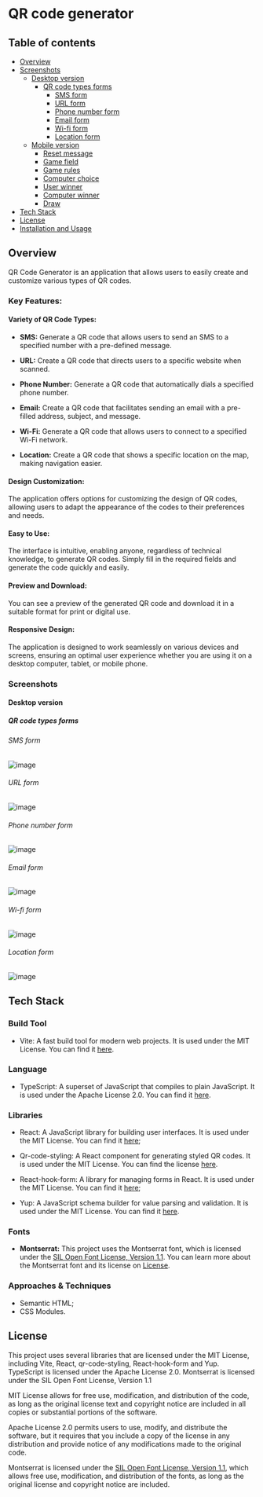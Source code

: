 # QR code generator

## Table of contents

- [Overview](#overview)
- [Screenshots](#screenshots)
  - [Desktop version](#desktop-version)
    - [QR code types forms](#desktop-qr-code-types-forms)
      - [SMS form](#desktop-sms-form)
      - [URL form](#desktop-url-form)
      - [Phone number form](#desktop-phone-number-form)
      - [Email form](#desktop-email-form)
      - [Wi-fi form](#desktop-wi-fi-form)
      - [Location form](#desktop-location-form)
  - [Mobile version](#mobile-version)
    - [Reset message](#mobile-reset-message)
    - [Game field](#mobile-game-field)
    - [Game rules](#mobile-game-rules)
    - [Computer choice](#mobile-computer-choice)
    - [User winner](#mobile-user-winner)
    - [Computer winner](#mobile-computer-winner)
    - [Draw](#mobile-draw)
- [Tech Stack](#tech-stack)
- [License](#license)
- [Installation and Usage](#installation-and-usage)

## Overview

QR Code Generator is an application that allows users to easily create and customize various types of QR codes.

### Key Features:

#### Variety of QR Code Types:

- **SMS:** Generate a QR code that allows users to send an SMS to a specified number with a pre-defined message.
  
- **URL:** Create a QR code that directs users to a specific website when scanned.
  
- **Phone Number:** Generate a QR code that automatically dials a specified phone number.
  
- **Email:** Create a QR code that facilitates sending an email with a pre-filled address, subject, and message.
  
- **Wi-Fi:** Generate a QR code that allows users to connect to a specified Wi-Fi network.
  
- **Location:** Create a QR code that shows a specific location on the map, making navigation easier.
  
#### Design Customization: 
The application offers options for customizing the design of QR codes, allowing users to adapt the appearance of the codes to their preferences and needs.

#### Easy to Use: 
The interface is intuitive, enabling anyone, regardless of technical knowledge, to generate QR codes. Simply fill in the required fields and generate the code quickly and easily.

#### Preview and Download: 
You can see a preview of the generated QR code and download it in a suitable format for print or digital use.

#### Responsive Design: 
The application is designed to work seamlessly on various devices and screens, ensuring an optimal user experience whether you are using it on a desktop computer, tablet, or mobile phone.

### Screenshots

#### Desktop version

##### QR code types forms
<a id="desktop-qr-code-types-forms"></a>

###### SMS form
<a id="desktop-sms-form"></a>
![image](https://github.com/user-attachments/assets/0259544e-cec5-4b1e-8142-8c33e6958c14)

###### URL form
<a id="desktop-url-form"></a>
![image](https://github.com/user-attachments/assets/599fc16e-addc-4a00-908e-ab18cc256db4)

###### Phone number form
<a id="desktop-phone-number-form"></a>
![image](https://github.com/user-attachments/assets/dc3021ee-1a9a-4d61-949d-d134c71791de)

###### Email form
<a id="desktop-email-form"></a>
![image](https://github.com/user-attachments/assets/00a917a7-0c32-4c88-9ae4-406ed81acfef)

###### Wi-fi form
<a id="desktop-wi-fi-form"></a>
![image](https://github.com/user-attachments/assets/2dfda021-aae3-4ae9-9424-ad88071ef4d5)

###### Location form
<a id="desktop-location-form"></a>
![image](https://github.com/user-attachments/assets/0a81758b-6d27-4d36-83c8-cb19100b1623)

## Tech Stack

### Build Tool
- Vite: A fast build tool for modern web projects. It is used under the MIT License. You can find it [here](https://github.com/vitejs/vite/blob/main/LICENSE).

### Language
- TypeScript: A superset of JavaScript that compiles to plain JavaScript. It is used under the Apache License 2.0. You can find it [here](https://github.com/microsoft/TypeScript/blob/main/LICENSE.txt).

### Libraries
- React: A JavaScript library for building user interfaces. It is used under the MIT License. You can find it [here](https://github.com/facebook/react/blob/main/LICENSE);
  
- Qr-code-styling: A React component for generating styled QR codes. It is used under the MIT License. You can find the license [here](https://github.com/kozakdenys/qr-code-styling/blob/master/LICENSE).
  
- React-hook-form: A library for managing forms in React. It is used under the MIT License. You can find it [here](https://github.com/react-hook-form/react-hook-form/blob/master/LICENSE);
  
- Yup: A JavaScript schema builder for value parsing and validation. It is used under the MIT License. You can find it [here](https://github.com/jquense/yup/blob/master/LICENSE.md).

### Fonts
- **Montserrat:** This project uses the Montserrat font, which is licensed under the [SIL Open Font License, Version 1.1](https://openfontlicense.org/open-font-license-official-text/). You can learn more about the Montserrat font and its license on [License](https://fonts.google.com/specimen/Montserrat/license).

### Approaches & Techniques
- Semantic HTML;
- CSS Modules.

## License
This project uses several libraries that are licensed under the MIT License, including Vite, React, qr-code-styling, React-hook-form and Yup. TypeScript is licensed under the Apache License 2.0. Montserrat is licensed under the SIL Open Font License, Version 1.1

MIT License allows for free use, modification, and distribution of the code, as long as the original license text and copyright notice are included in all copies or substantial portions of the software.

Apache License 2.0 permits users to use, modify, and distribute the software, but it requires that you include a copy of the license in any distribution and provide notice of any modifications made to the original code.

Montserrat is licensed under the [SIL Open Font License, Version 1.1](https://openfontlicense.org/open-font-license-official-text/), which allows free use, modification, and distribution of the fonts, as long as the original license and copyright notice are included.

